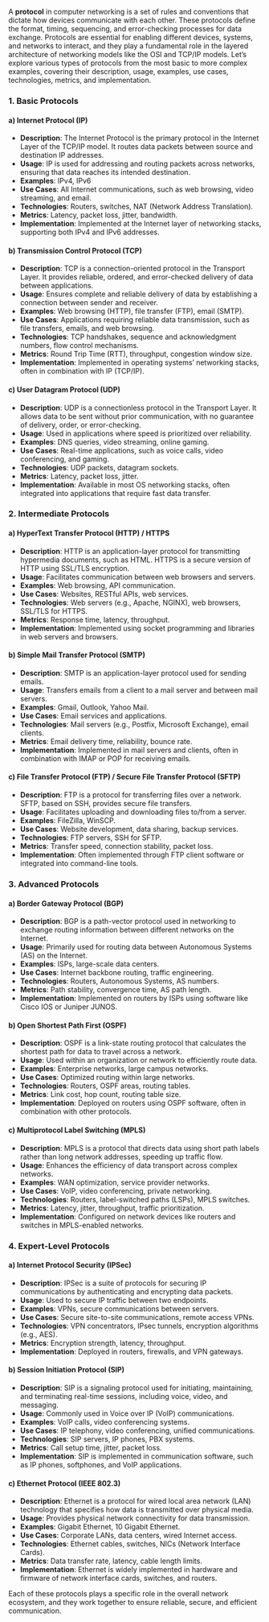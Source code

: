 A **protocol** in computer networking is a set of rules and conventions that dictate how devices communicate with each other. These protocols define the format, timing, sequencing, and error-checking processes for data exchange. Protocols are essential for enabling different devices, systems, and networks to interact, and they play a fundamental role in the layered architecture of networking models like the OSI and TCP/IP models. Let’s explore various types of protocols from the most basic to more complex examples, covering their description, usage, examples, use cases, technologies, metrics, and implementation.

### 1\. **Basic Protocols**

#### a) **Internet Protocol (IP)**

*   **Description**: The Internet Protocol is the primary protocol in the Internet Layer of the TCP/IP model. It routes data packets between source and destination IP addresses.
*   **Usage**: IP is used for addressing and routing packets across networks, ensuring that data reaches its intended destination.
*   **Examples**: IPv4, IPv6
*   **Use Cases**: All Internet communications, such as web browsing, video streaming, and email.
*   **Technologies**: Routers, switches, NAT (Network Address Translation).
*   **Metrics**: Latency, packet loss, jitter, bandwidth.
*   **Implementation**: Implemented at the Internet layer of networking stacks, supporting both IPv4 and IPv6 addresses.

#### b) **Transmission Control Protocol (TCP)**

*   **Description**: TCP is a connection-oriented protocol in the Transport Layer. It provides reliable, ordered, and error-checked delivery of data between applications.
*   **Usage**: Ensures complete and reliable delivery of data by establishing a connection between sender and receiver.
*   **Examples**: Web browsing (HTTP), file transfer (FTP), email (SMTP).
*   **Use Cases**: Applications requiring reliable data transmission, such as file transfers, emails, and web browsing.
*   **Technologies**: TCP handshakes, sequence and acknowledgment numbers, flow control mechanisms.
*   **Metrics**: Round Trip Time (RTT), throughput, congestion window size.
*   **Implementation**: Implemented in operating systems’ networking stacks, often in combination with IP (TCP/IP).

#### c) **User Datagram Protocol (UDP)**

*   **Description**: UDP is a connectionless protocol in the Transport Layer. It allows data to be sent without prior communication, with no guarantee of delivery, order, or error-checking.
*   **Usage**: Used in applications where speed is prioritized over reliability.
*   **Examples**: DNS queries, video streaming, online gaming.
*   **Use Cases**: Real-time applications, such as voice calls, video conferencing, and gaming.
*   **Technologies**: UDP packets, datagram sockets.
*   **Metrics**: Latency, packet loss, jitter.
*   **Implementation**: Available in most OS networking stacks, often integrated into applications that require fast data transfer.

### 2\. **Intermediate Protocols**

#### a) **HyperText Transfer Protocol (HTTP) / HTTPS**

*   **Description**: HTTP is an application-layer protocol for transmitting hypermedia documents, such as HTML. HTTPS is a secure version of HTTP using SSL/TLS encryption.
*   **Usage**: Facilitates communication between web browsers and servers.
*   **Examples**: Web browsing, API communication.
*   **Use Cases**: Websites, RESTful APIs, web services.
*   **Technologies**: Web servers (e.g., Apache, NGINX), web browsers, SSL/TLS for HTTPS.
*   **Metrics**: Response time, latency, throughput.
*   **Implementation**: Implemented using socket programming and libraries in web servers and browsers.

#### b) **Simple Mail Transfer Protocol (SMTP)**

*   **Description**: SMTP is an application-layer protocol used for sending emails.
*   **Usage**: Transfers emails from a client to a mail server and between mail servers.
*   **Examples**: Gmail, Outlook, Yahoo Mail.
*   **Use Cases**: Email services and applications.
*   **Technologies**: Mail servers (e.g., Postfix, Microsoft Exchange), email clients.
*   **Metrics**: Email delivery time, reliability, bounce rate.
*   **Implementation**: Implemented in mail servers and clients, often in combination with IMAP or POP for receiving emails.

#### c) **File Transfer Protocol (FTP) / Secure File Transfer Protocol (SFTP)**

*   **Description**: FTP is a protocol for transferring files over a network. SFTP, based on SSH, provides secure file transfers.
*   **Usage**: Facilitates uploading and downloading files to/from a server.
*   **Examples**: FileZilla, WinSCP.
*   **Use Cases**: Website development, data sharing, backup services.
*   **Technologies**: FTP servers, SSH for SFTP.
*   **Metrics**: Transfer speed, connection stability, packet loss.
*   **Implementation**: Often implemented through FTP client software or integrated into command-line tools.

### 3\. **Advanced Protocols**

#### a) **Border Gateway Protocol (BGP)**

*   **Description**: BGP is a path-vector protocol used in networking to exchange routing information between different networks on the Internet.
*   **Usage**: Primarily used for routing data between Autonomous Systems (AS) on the Internet.
*   **Examples**: ISPs, large-scale data centers.
*   **Use Cases**: Internet backbone routing, traffic engineering.
*   **Technologies**: Routers, Autonomous Systems, AS numbers.
*   **Metrics**: Path stability, convergence time, AS path length.
*   **Implementation**: Implemented on routers by ISPs using software like Cisco IOS or Juniper JUNOS.

#### b) **Open Shortest Path First (OSPF)**

*   **Description**: OSPF is a link-state routing protocol that calculates the shortest path for data to travel across a network.
*   **Usage**: Used within an organization or network to efficiently route data.
*   **Examples**: Enterprise networks, large campus networks.
*   **Use Cases**: Optimized routing within large networks.
*   **Technologies**: Routers, OSPF areas, routing tables.
*   **Metrics**: Link cost, hop count, routing table size.
*   **Implementation**: Deployed on routers using OSPF software, often in combination with other protocols.

#### c) **Multiprotocol Label Switching (MPLS)**

*   **Description**: MPLS is a protocol that directs data using short path labels rather than long network addresses, speeding up traffic flow.
*   **Usage**: Enhances the efficiency of data transport across complex networks.
*   **Examples**: WAN optimization, service provider networks.
*   **Use Cases**: VoIP, video conferencing, private networking.
*   **Technologies**: Routers, label-switched paths (LSPs), MPLS switches.
*   **Metrics**: Latency, jitter, throughput, traffic prioritization.
*   **Implementation**: Configured on network devices like routers and switches in MPLS-enabled networks.

### 4\. **Expert-Level Protocols**

#### a) **Internet Protocol Security (IPSec)**

*   **Description**: IPSec is a suite of protocols for securing IP communications by authenticating and encrypting data packets.
*   **Usage**: Used to secure IP traffic between two endpoints.
*   **Examples**: VPNs, secure communications between servers.
*   **Use Cases**: Secure site-to-site communications, remote access VPNs.
*   **Technologies**: VPN concentrators, IPsec tunnels, encryption algorithms (e.g., AES).
*   **Metrics**: Encryption strength, latency, throughput.
*   **Implementation**: Deployed in routers, firewalls, and VPN gateways.

#### b) **Session Initiation Protocol (SIP)**

*   **Description**: SIP is a signaling protocol used for initiating, maintaining, and terminating real-time sessions, including voice, video, and messaging.
*   **Usage**: Commonly used in Voice over IP (VoIP) communications.
*   **Examples**: VoIP calls, video conferencing systems.
*   **Use Cases**: IP telephony, video conferencing, unified communications.
*   **Technologies**: SIP servers, IP phones, PBX systems.
*   **Metrics**: Call setup time, jitter, packet loss.
*   **Implementation**: SIP is implemented in communication software, such as IP phones, softphones, and VoIP applications.

#### c) **Ethernet Protocol (IEEE 802.3)**

*   **Description**: Ethernet is a protocol for wired local area network (LAN) technology that specifies how data is transmitted over physical media.
*   **Usage**: Provides physical network connectivity for data transmission.
*   **Examples**: Gigabit Ethernet, 10 Gigabit Ethernet.
*   **Use Cases**: Corporate LANs, data centers, wired Internet access.
*   **Technologies**: Ethernet cables, switches, NICs (Network Interface Cards).
*   **Metrics**: Data transfer rate, latency, cable length limits.
*   **Implementation**: Ethernet is widely implemented in hardware and firmware of network interface cards, switches, and routers.

Each of these protocols plays a specific role in the overall network ecosystem, and they work together to ensure reliable, secure, and efficient communication.